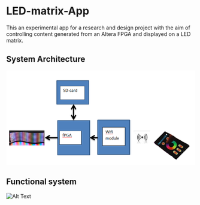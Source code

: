 # LED-matrix-App
This an experimental app for a research and design project with the aim of controlling content generated from an Altera FPGA and displayed on a LED matrix.

## System Architecture
![Image](https://github.com/Emchei/LED-matrix-App/blob/master/dsd.png)

## Functional system
![Alt Text](http://gph.is/2j2Qwrq)
